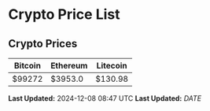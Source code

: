 # Crypto Price List

## Crypto Prices
| Bitcoin | Ethereum | Litecoin |
| ------- | -------- | -------- |
| $99272 | $3953.0 | $130.98 |
**Last Updated:** 2024-12-08 08:47 UTC
**Last Updated:** $DATE$
